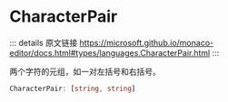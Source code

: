 # CharacterPair
        
::: details 原文链接
https://microsoft.github.io/monaco-editor/docs.html#types/languages.CharacterPair.html
:::

两个字符的元组，如一对左括号和右括号。

```ts
CharacterPair: [string, string]
```